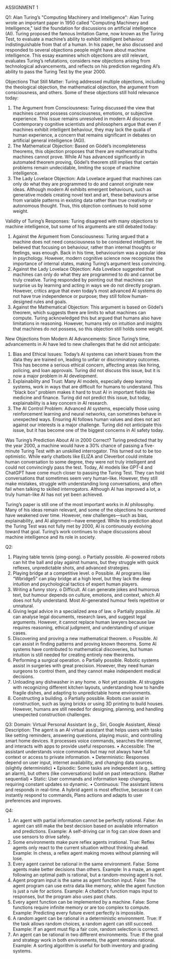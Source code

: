 ASSIGNMENT 1

Q1: Alan Turing’s "Computing Machinery and Intelligence":
Alan Turing wrote an important paper in 1950 called "Computing Machinery and Intelligence," laid the foundation for discussions on artificial intelligence (AI). Turing proposed the famous Imitation Game, now known as the Turing Test, to evaluate a machine’s ability to exhibit intelligent behaviour indistinguishable from that of a human. In his paper, he also discussed and responded to several objections people might have about machine intelligence. This essay examines which objections are still relevant, evaluates Turing’s refutations, considers new objections arising from technological advancements, and reflects on his prediction regarding AI’s ability to pass the Turing Test by the year 2000.

Objections That Still Matter:
  Turing addressed multiple objections, including the theological objection, the mathematical objection, the argument from consciousness, and others. Some of these objections still hold relevance today:
1.	The Argument from Consciousness: Turing discussed the view that machines cannot possess consciousness, emotions, or subjective experience. This issue remains unresolved in modern AI discourse. Contemporary cognitive scientists and philosophers argue that even if machines exhibit intelligent behaviour, they may lack the qualia of human experience, a concern that remains significant in debates on artificial general intelligence (AGI).
2.	The Mathematical Objection: Based on Gödel’s incompleteness theorems, this objection proposes that there are mathematical truths machines cannot prove. While AI has advanced significantly in automated theorem proving, Gödel’s theorem still implies that certain problems remain undecidable, limiting the scope of machine intelligence.
3.	The Lady Lovelace Objection: Ada Lovelace argued that machines can only do what they are programmed to do and cannot originate new ideas. Although modern AI exhibits emergent behaviours, such as generative models creating novel text and art, these behaviours arise from variable patterns in existing data rather than true creativity or autonomous thought. Thus, this objection continues to hold some weight.

Validity of Turing’s Responses:
  Turing disagreed with many objections to machine intelligence, but some of his arguments are still debated today:
1.	Against the Argument from Consciousness: Turing argued that a machine does not need consciousness to be considered intelligent. He believed that focusing on behaviour, rather than internal thoughts or feelings, was enough. Back in his time, behaviourism was a popular idea in psychology. However, modern cognitive science now recognizes the importance of internal states, making Turing’s argument less convincing.
2.	Against the Lady Lovelace Objection: Ada Lovelace suggested that machines can only do what they are programmed to do and cannot be truly creative. Turing responded by pointing out that machines can surprise us by learning and acting in ways we do not directly program. However, critics argue that even today’s most advanced AI systems do not have true independence or purpose; they still follow human-designed rules and goals.
3.	Against the Mathematical Objection: This argument is based on Gödel’s theorem, which suggests there are limits to what machines can compute. Turing acknowledged this but argued that humans also have limitations in reasoning. However, humans rely on intuition and insights that machines do not possess, so this objection still holds some weight.

New Objections from Modern AI Advancements:
  Since Turing’s time, advancements in AI have led to new challenges that he did not anticipate:
1.	Bias and Ethical Issues: Today’s AI systems can inherit biases from the data they are trained on, leading to unfair or discriminatory outcomes. This has become a serious ethical concern, affecting areas like hiring, policing, and loan approvals. Turing did not discuss this issue, but it is now a major problem in AI development.
2.	Explainability and Trust: Many AI models, especially deep learning systems, work in ways that are difficult for humans to understand. This “black box” problem makes it hard to trust AI in important fields like medicine and finance. Turing did not predict this issue, but today, explainability is a key concern in AI research.
3.	The AI Control Problem: Advanced AI systems, especially those using reinforcement learning and neural networks, can sometimes behave in unexpected ways. Ensuring AI follows human values and does not act against our interests is a major challenge. Turing did not anticipate this issue, but it has become one of the biggest concerns in AI safety today.

Was Turing’s Prediction About AI in 2000 Correct?
  Turing predicted that by the year 2000, a machine would have a 30% chance of passing a five-minute Turing Test with an unskilled interrogator. This turned out to be too optimistic. While early chatbots like ELIZA and Cleverbot could imitate human conversation to some degree, they were not truly intelligent and could not convincingly pass the test.
Today, AI models like GPT-4 and ChatGPT have come much closer to passing the Turing Test. They can hold conversations that sometimes seem very human-like. However, they still make mistakes, struggle with understanding long conversations, and often fail when talking to skilled interrogators. Although AI has improved a lot, a truly human-like AI has not yet been achieved.

Turing’s paper is still one of the most important works in AI philosophy. Many of his ideas remain relevant, and some of the objections he countered have weakened over time. However, new challenges—such as bias, explainability, and AI alignment—have emerged. While his prediction about the Turing Test was not fully met by 2000, AI is continuously evolving toward that goal. Turing’s work continues to shape discussions about machine intelligence and its role in society.

Q2:
1.	Playing table tennis (ping-pong).
o	Partially possible. AI-powered robots can hit the ball and play against humans, but they struggle with quick reflexes, unpredictable shots, and advanced strategies.
2.	Playing bridge at a competitive level.
o	Possible. AI programs like “Wbridge5” can play bridge at a high level, but they lack the deep intuition and psychological tactics of expert human players.
3.	Writing a funny story.
o	Difficult. AI can generate jokes and humorous text, but humour depends on culture, emotions, and context, which AI does not fully understand. Most AI-generated humour feels repetitive or unnatural.
4.	Giving legal advice in a specialized area of law.
o	Partially possible. AI can analyse legal documents, research laws, and suggest legal arguments. However, it cannot replace human lawyers because law requires reasoning, ethical judgment, and understanding of unique cases.
5.	Discovering and proving a new mathematical theorem.
o	Possible. AI can assist in finding patterns and proving known theorems. Some AI systems have contributed to mathematical discoveries, but human intuition is still needed for creating entirely new theorems.
6.	Performing a surgical operation.
o	Partially possible. Robotic systems assist in surgeries with great precision. However, they need human surgeons to control them, and they cannot make independent medical decisions.
7.	Unloading any dishwasher in any home.
o	Not yet possible. AI struggles with recognizing different kitchen layouts, understanding how to handle fragile dishes, and adapting to unpredictable home environments.
8.	Constructing a building.
o	Partially possible. Robots can assist in construction, such as laying bricks or using 3D printing to build houses. However, humans are still needed for designing, planning, and handling unexpected construction challenges.


Q3:
Domain: Virtual Personal Assistant (e.g., Siri, Google Assistant, Alexa)
Description: The agent is an AI virtual assistant that helps users with tasks like setting reminders, answering questions, playing music, and controlling smart home devices. It processes voice commands, searches the internet, and interacts with apps to provide useful responses.
•	Accessible: The assistant understands voice commands but may not always have full context or access to private information.
•	Deterministic: Responses depend on user input, internet availability, and changing data sources. (slightly deterministic)
•	Episodic: Some tasks are independent (e.g., setting an alarm), but others (like conversations) build on past interactions. (Rather sequential)
•	Static: User commands and information keep changing, requiring constant updates so dynamic.
•	Continuous: The assistant listens and responds in real-time.
A hybrid agent is most effective, because it can instantly respond to commands, Plans actions and adapts to user preferences and improves.

Q4:
1. An agent with partial information cannot be perfectly rational.
False: An agent can still make the best decision based on available information and predictions. Example: A self-driving car in fog can slow down and use sensors to drive safely.
2. Some environments make pure reflex agents irrational.
True: Reflex agents only react to the current situation without thinking ahead. Example: In chess, a reflex agent making moves without planning will lose.
3. Every agent cannot be rational in the same environment.
False: Some agents make better decisions than others. Example: In a maze, an agent following an optimal path is rational, but a random-moving agent is not.
4. Agent program input is the same as agent function input.
False: The agent program can use extra data like memory, while the agent function is just a rule for actions. Example: A chatbot's function maps input to responses, but the program also uses past chats.
5. Every agent function can be implemented by a machine.
False: Some functions require infinite memory or are too complex to compute. Example: Predicting every future event perfectly is impossible.
6. A random agent can be rational in a deterministic environment.
True: If the task allows random choices, a random agent can still succeed. Example: If an agent must flip a fair coin, random selection is correct.
7. An agent can be rational in two different environments.
True: If the goal and strategy work in both environments, the agent remains rational. Example: A sorting algorithm is useful for both inventory and grading systems.
